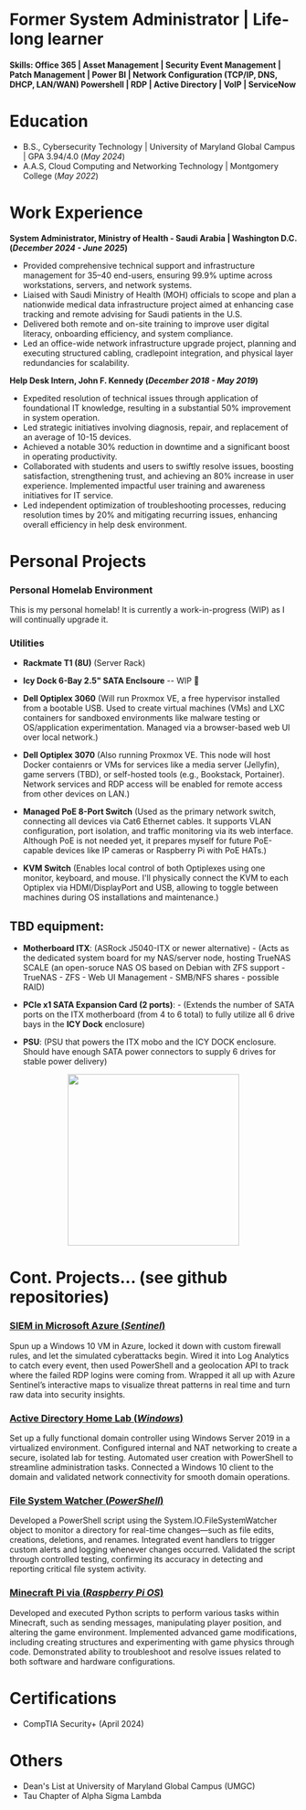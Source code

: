 # Former System Administrator | Life-long learner 

#### Skills: Office 365 | Asset Management | Security Event Management | Patch Management | Power BI | Network Configuration (TCP/IP, DNS, DHCP, LAN/WAN) Powershell | RDP | Active Directory | VoIP | ServiceNow

# Education
- B.S., Cybersecurity Technology | University of Maryland Global Campus | GPA 3.94/4.0 (_May 2024_) 						       	
- A.A.S, Cloud Computing and Networking Technology | Montgomery College (_May 2022_) 

# Work Experience

**System Administrator, Ministry of Health - Saudi Arabia | Washington D.C. (_December 2024 - June 2025_)** 
- Provided comprehensive technical support and infrastructure management for 35–40 end-users, ensuring 99.9% uptime across 
workstations, servers, and network systems. 
- Liaised with Saudi Ministry of Health (MOH) officials to scope and plan a nationwide medical data infrastructure project 
aimed at enhancing case tracking and remote advising for Saudi patients in the U.S. 
- Delivered both remote and on-site training to improve user digital literacy, onboarding efficiency, and system compliance. 
- Led an office-wide network infrastructure upgrade project, planning and executing structured cabling, cradlepoint integration, 
and physical layer redundancies for scalability.


**Help Desk Intern, John F. Kennedy (_December 2018 - May 2019_)**
- Expedited resolution of technical issues through application of foundational IT knowledge, resulting in a substantial 50% improvement in system operation.
- Led strategic initiatives involving diagnosis, repair, and replacement of an average of 10-15 devices.
- Achieved a notable 30% reduction in downtime and a significant boost in operating productivity.
- Collaborated with students and users to swiftly resolve issues, boosting satisfaction, strengthening trust, and achieving an 80% increase in user experience. Implemented impactful user training and awareness initiatives for IT service.
- Led independent optimization of troubleshooting processes, reducing resolution times by 20% and mitigating recurring issues, enhancing overall efficiency in help desk environment.
  

# Personal Projects

### Personal Homelab Environment
This is my personal homelab! It is currently a work-in-progress (WIP) as I will continually upgrade it. 

### Utilities 

- **Rackmate T1 (8U)** (Server Rack) 

- **Icy Dock 6-Bay 2.5" SATA Enclsoure** -- WIP 🚧

- **Dell Optiplex 3060** (Will run Proxmox VE, a free hypervisor installed from a bootable USB. Used to create virtual machines (VMs) and LXC containers for sandboxed environments like malware testing or OS/application experimentation. Managed via a browser-based web UI over local network.)

- **Dell Optiplex 3070** (Also running Proxmox VE. This node will host Docker contaienrs or VMs for services like a media server (Jellyfin), game servers (TBD), or self-hosted tools (e.g., Bookstack, Portainer). Network services and RDP access will be enabled for remote access from other devices on LAN.)

- **Managed PoE 8-Port Switch** 
(Used as the primary network switch, connecting all devices via Cat6 Ethernet cables. It supports VLAN configuration, port isolation, and traffic monitoring via its web interface. Although PoE is not needed yet, it prepares myself for future PoE-capable devices like IP cameras or Raspberry Pi with PoE HATs.)

- **KVM Switch** (Enables local control of both Optiplexes using one monitor, keyboard, and mouse. I'll physically connect the KVM to each Optiplex via HDMI/DisplayPort and USB, allowing to toggle between machines during OS installations and maintenance.)

## TBD equipment: 

- **Motherboard ITX**: (ASRock J5040-ITX or newer alternative) - (Acts as the dedicated system board for my NAS/server node, hosting TrueNAS SCALE (an open-soruce NAS OS based on Debian with ZFS support - TrueNAS - ZFS - Web UI Management - SMB/NFS shares - possible RAID) 

- **PCIe x1 SATA Expansion Card (2 ports)**: - (Extends the number of SATA ports on the ITX motherboard (from 4 to 6 total) to fully utilize all 6 drive bays in the **ICY Dock** enclosure)

- **PSU**: (PSU that powers the ITX mobo and the ICY DOCK enclosure. Should have enough SATA power connectors to supply 6 drives for stable power delivery) 


<p align="center"> 
<img src="https://github.com/user-attachments/assets/3992afe0-26f0-4812-9c91-94bffcd2bfe5" width="300"/> 
</p>




# Cont. Projects... (see github repositories)

### [SIEM in Microsoft Azure (_Sentinel_)](https://github.com/JanGuiao/SIEM-In-Microsoft-Azure-Sentinel-/tree/main)
Spun up a Windows 10 VM in Azure, locked it down with custom firewall rules, and let the simulated cyberattacks begin. Wired it into Log Analytics to catch every event, then used PowerShell and a geolocation API to track where the failed RDP logins were coming from. Wrapped it all up with Azure Sentinel’s interactive maps to visualize threat patterns in real time and turn raw data into security insights.

### [Active Directory Home Lab (_Windows_)](https://github.com/JanGuiao/ActiveDirectoryLab)
Set up a fully functional domain controller using Windows Server 2019 in a virtualized environment. Configured internal and NAT networking to create a secure, isolated lab for testing. Automated user creation with PowerShell to streamline administration tasks. Connected a Windows 10 client to the domain and validated network connectivity for smooth domain operations.


### [File System Watcher (_PowerShell_)](https://github.com/JanGuiao/FileSystemWatcher) 
Developed a PowerShell script using the System.IO.FileSystemWatcher object to monitor a directory for real-time changes—such as file edits, creations, deletions, and renames. Integrated event handlers to trigger custom alerts and logging whenever changes occurred. Validated the script through controlled testing, confirming its accuracy in detecting and reporting critical file system activity.


### [Minecraft Pi via (_Raspberry Pi OS_)](https://github.com/JanGuiao/Minecraft-Pi/tree/master)
Developed and executed Python scripts to perform various tasks within Minecraft, such as sending messages, manipulating player position, and altering the game environment. Implemented advanced game modifications, including creating structures and experimenting with game physics through code. Demonstrated ability to troubleshoot and resolve issues related to both software and hardware configurations.


# **Certifications**
- CompTIA Security+ (April 2024)


# **Others**
- Dean's List at University of Maryland Global Campus (UMGC) 
- Tau Chapter of Alpha Sigma Lambda






